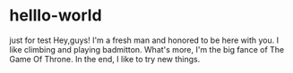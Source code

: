 # helllo-world
just for test
Hey,guys!
  I'm a fresh man and honored to be here with you. I like climbing and playing badmitton.
  What's more, I'm the big fance of The Game Of Throne.
  In the end, I like to try new things.
